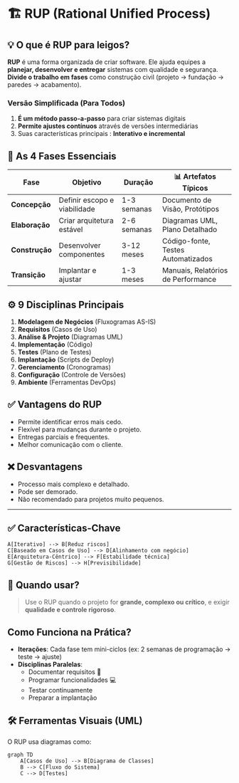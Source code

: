 # 🏗️ RUP (Rational Unified Process) 

## 💡 O que é RUP para leigos? 
**RUP** é uma forma organizada de criar software. Ele ajuda equipes a **planejar, desenvolver e entregar** sistemas com qualidade e segurança. **Divide o trabalho em fases** como construção civil (projeto → fundação → paredes → acabamento).

### Versão Simplificada (Para Todos)
1. **É um método passo-a-passo** para criar sistemas digitais
2. **Permite ajustes contínuos** através de versões intermediárias
3. Suas características principais : **Interativo e incremental**

## 🔄 As 4 Fases Essenciais
| Fase          | Objetivo                     | Duração   | 📊 Artefatos Típicos       |
|---------------|------------------------------|-----------|---------------------------|
| **Concepção** | Definir escopo e viabilidade | 1-3 semanas | Documento de Visão, Protótipos |
| **Elaboração**| Criar arquitetura estável    | 2-6 semanas | Diagramas UML, Plano Detalhado |
| **Construção**| Desenvolver componentes      | 3-12 meses | Código-fonte, Testes Automatizados |
| **Transição** | Implantar e ajustar          | 1-3 meses  | Manuais, Relatórios de Performance |

## ⚙️ 9 Disciplinas Principais
1. **Modelagem de Negócios** (Fluxogramas AS-IS)
2. **Requisitos** (Casos de Uso)
3. **Análise & Projeto** (Diagramas UML)
4. **Implementação** (Código)
5. **Testes** (Plano de Testes)
6. **Implantação** (Scripts de Deploy)
7. **Gerenciamento** (Cronogramas)
8. **Configuração** (Controle de Versões)
9. **Ambiente** (Ferramentas DevOps)

## ✅ Vantagens do RUP

- Permite identificar erros mais cedo.
- Flexível para mudanças durante o projeto.
- Entregas parciais e frequentes.
- Melhor comunicação com o cliente.



## ❌ Desvantagens

- Processo mais complexo e detalhado.
- Pode ser demorado.
- Não recomendado para projetos muito pequenos.

---
## ✅ **Características-Chave**

    A[Iterativo] --> B[Reduz riscos]
    C[Baseado em Casos de Uso] --> D[Alinhamento com negócio]
    E[Arquitetura-Cêntrico] --> F[Estabilidade técnica]
    G[Gestão de Riscos] --> H[Previsibilidade]
    
    

## 🤔 Quando usar?

> Use o RUP quando o projeto for **grande, complexo ou crítico**, e exigir **qualidade e controle rigoroso**.

##  Como Funciona na Prática?
- **Iterações**: Cada fase tem mini-ciclos (ex: 2 semanas de programação → teste → ajuste)
- **Disciplinas Paralelas**:
  -  Documentar requisitos 📝
  -  Programar funcionalidades 💻
  -  Testar continuamente
  -  Preparar a implantação

## 🛠️ Ferramentas Visuais (UML)
O RUP usa diagramas como:
```mermaid
graph TD
    A[Casos de Uso] --> B[Diagrama de Classes]
    B --> C[Fluxo do Sistema]
    C --> D[Testes]

